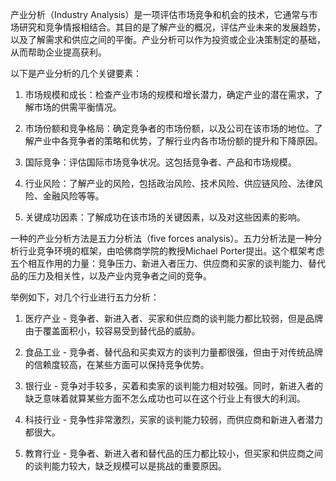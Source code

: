 

产业分析（Industry Analysis）是一项评估市场竞争和机会的技术，它通常与市场研究和竞争情报相结合。其目的是了解产业的概况，评估产业未来的发展趋势，以及了解需求和供应之间的平衡。产业分析可以作为投资或企业决策制定的基础，从而帮助企业提高获利。

以下是产业分析的几个关键要素：

1. 市场规模和成长：检查产业市场的规模和增长潜力，确定产业的潜在需求，了解市场的供需平衡情况。

2. 市场份额和竞争格局：确定竞争者的市场份额，以及公司在该市场的地位。了解产业中各竞争者的策略和优势，了解行业内各市场份额的提升和下降原因。

3. 国际竞争：评估国际市场竞争状况。这包括竞争者、产品和市场规模。

4. 行业风险：了解产业的风险，包括政治风险、技术风险、供应链风险、法律风险、金融风险等等。

5. 关键成功因素：了解成功在该市场的关键因素，以及对这些因素的影响。

一种的产业分析方法是五力分析法（five forces analysis）。五力分析法是一种分析行业竞争环境的框架，由哈佛商学院的教授Michael Porter提出。这个框架考虑五个相互作用的力量：竞争压力、新进入者压力、供应商和买家的谈判能力、替代品的压力及相关性，以及产业内竞争者之间的竞争。

举例如下，对几个行业进行五力分析：

1. 医疗产业 - 竞争者、新进入者、买家和供应商的谈判能力都比较弱，但是品牌由于覆盖面积小，较容易受到替代品的威胁。

2. 食品工业 - 竞争者、替代品和买卖双方的谈判力量都很强，但由于对传统品牌的信赖度较高，在某些方面可以保持竞争优势。

3. 银行业 - 竞争对手较多，买着和卖家的谈判能力相对较强。同时，新进入者的缺乏意味着就算某些方面不怎么成功也可以在这个行业上有很大的利润。

4. 科技行业 - 竞争性非常激烈，买家的谈判能力较弱，而供应商和新进入者潜力都很大。

5. 教育行业 - 竞争者、新进入者和替代品的压力都比较小，但买家和供应商之间的谈判能力较大，缺乏规模可以是挑战的重要原因。